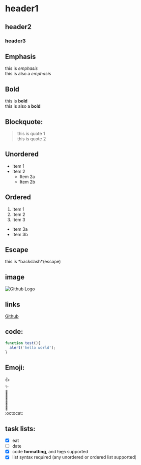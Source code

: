 # header1
## header2
### header3

## Emphasis
this is *emphasis*  
this is also a _emphasis_
## Bold
this is **bold**  
this is also a __bold__

## Blockquote:  
> this is quote 1  
> this is quote 2

## Unordered  
* Item 1
* Item 2
  * Item 2a
  * Item 2b
  
  
## Ordered  
1. Item 1
2. Item 2
3. Item 3
  * Item 3a
  * Item 3b
  
  
  
## Escape
this is \*backslash\*(escape)


## image  
![Github Logo](/image/logo.png)

## links  
[Github](https://github.com/zj1926 )


## code:  
```javascript
function test(){
  alert('hello world');
}
```


## Emoji:  
:+1:  
:sparkles:  
:camel:  
:tada:  
:rocket:  
:metal:  
:octocat:  


## task lists:  
- [x] eat
- [ ] date
- [x] code **formatting**, and <del>tags</del> supported
- [x] list syntax required (any unordered or ordered list supported)
